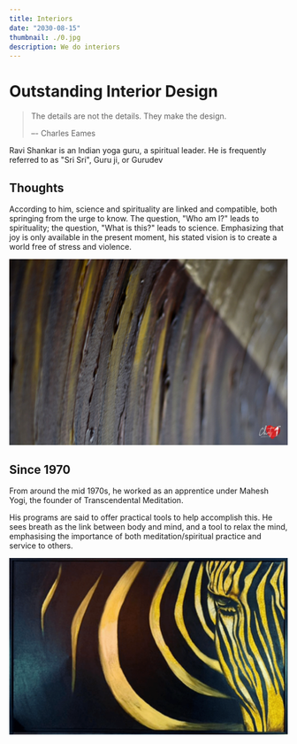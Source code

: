 ```yaml
---
title: Interiors
date: "2030-08-15"
thumbnail: ./0.jpg
description: We do interiors
---
```


# Outstanding Interior Design

> The details are not the details. They make the design.
>
> –- Charles Eames

Ravi Shankar is an Indian yoga guru, a spiritual leader. He is frequently referred to as "Sri Sri", Guru ji, or Gurudev

## Thoughts

According to him, science and spirituality are linked and compatible, both springing from the urge to know. The question, "Who am I?" leads to spirituality; the question, "What is this?" leads to science. Emphasizing that joy is only available in the present moment, his stated vision is to create a world free of stress and violence.

![It's all blue](./1.jpg)

## Since 1970

From around the mid 1970s, he worked as an apprentice under Mahesh Yogi, the founder of Transcendental Meditation.

His programs are said to offer practical tools to help accomplish this. He sees breath as the link between body and mind, and a tool to relax the mind, emphasising the importance of both meditation/spiritual practice and service to others.

![It's all blue](./2.png)
